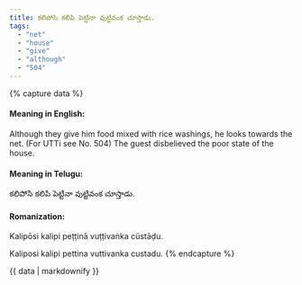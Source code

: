 ```yaml
---
title: కలిపోసి కలిపి పెట్టినా వుట్టివంక చూస్తాడు.
tags:
  - "net"
  - "house"
  - "give"
  - "although"
  - "504"
---
```


{% capture data %}
#### Meaning in English:
Although they give him food mixed with rice washings, he looks towards the net.
(For UTTi see No. 504)
The guest disbelieved the poor state of the house.

#### Meaning in Telugu:
కలిపోసి కలిపి పెట్టినా వుట్టివంక చూస్తాడు.

#### Romanization:
Kalipōsi kalipi peṭṭinā vuṭṭivaṅka cūstāḍu.

Kaliposi kalipi pettina vuttivanka custadu.
{% endcapture %}

{{ data | markdownify }}

